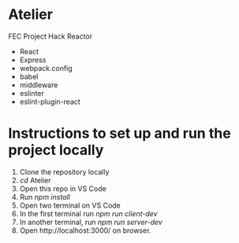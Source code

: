 # Atelier
FEC Project Hack Reactor


- React
- Express
- webpack.config
- babel
- middleware
- eslinter
- eslint-plugin-react

# Instructions to set up and run the project locally

1. Clone the repository locally
2. *cd* Atelier
3. Open this repo in VS Code
4. Run *npm install*
5. Open two terminal on VS Code
6. In the first terminal run *npm run client-dev*
7. In another terminal, run *npm run server-dev*
8. Open http://localhost:3000/ on browser.
